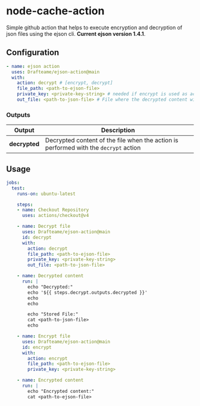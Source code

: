 # node-cache-action

Simple github action that helps to execute encryption and decryption of json files using the ejson cli. **Current ejson version 1.4.1**.

## Configuration

```yaml
- name: ejson action
  uses: Drafteame/ejson-action@main
  with:
    action: decrypt # [encrypt, decrypt]
    file_path: <path-to-ejson-file>
    private_key: <private-key-string> # needed if encrypt is used as action
    out_file: <path-to-json-file> # File where the decrypted content will be stored (optional)

```

### Outputs

| Output     | Description                                       |
|------------|---------------------------------------------------|
| **decrypted**  | Decrypted content of the file when the action is performed with the `decrypt` action |

## Usage

```yaml
jobs:
  test:
    runs-on: ubuntu-latest

    steps:
    - name: Checkout Repository
      uses: actions/checkout@v4

    - name: Decrypt file
      uses: Drafteame/ejson-action@main
      id: decrypt
      with:
        action: decrypt
        file_path: <path-to-ejson-file>
        private_key: <private-key-string>
        out_file: <path-to-json-file>

    - name: Decrypted content
      run: |
        echo "Decrypted:"
        echo '${{ steps.decrypt.outputs.decrypted }}'
        echo
        echo

        echo "Stored File:"
        cat <path-to-json-file>
        echo

    - name: Encrypt file
      uses: Drafteame/ejson-action@main
      id: encrypt
      with:
        action: encrypt
        file_path: <path-to-ejson-file>
        private_key: <private-key-string>

    - name: Encrypted content
      run: |
        echo "Encrypted content:"
        cat <path-to-ejson-file>
```